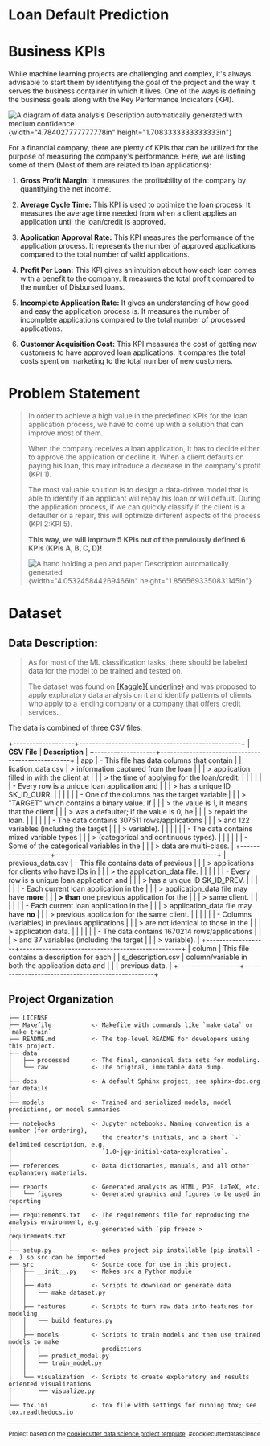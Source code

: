Loan Default Prediction
==============================

# **Business KPIs**

While machine learning projects are challenging and complex, it's always
advisable to start them by identifying the goal of the project and the
way it serves the business container in which it lives. One of the ways
is defining the business goals along with the Key Performance Indicators
(KPI).

![A diagram of data analysis Description automatically generated with
medium confidence](./image1.png){width="4.784027777777778in"
height="1.7083333333333333in"}

For a financial company, there are plenty of KPIs that can be utilized
for the purpose of measuring the company's performance. Here, we are
listing some of them (Most of them are related to loan applications):

1.  **Gross Profit Margin:** It measures the profitability of the
    company by quantifying the net income.

2.  **Average Cycle Time:** This KPI is used to optimize the loan
    process. It measures the average time needed from when a client
    applies an application until the loan/credit is approved.

3.  **Application Approval Rate:** This KPI measures the performance of
    the application process. It represents the number of approved
    applications compared to the total number of valid applications.

4.  **Profit Per Loan:** This KPI gives an intuition about how each loan
    comes with a benefit to the company. It measures the total profit
    compared to the number of Disbursed loans.

5.  **Incomplete Application Rate:** It gives an understanding of how
    good and easy the application process is. It measures the number of
    incomplete applications compared to the total number of processed
    applications.

6.  **Customer Acquisition Cost:** This KPI measures the cost of getting
    new customers to have approved loan applications. It compares the
    total costs spent on marketing to the total number of new customers.

# **Problem Statement**

> In order to achieve a high value in the predefined KPIs for the loan
> application process, we have to come up with a solution that can
> improve most of them.
>
> When the company receives a loan application, It has to decide either
> to approve the application or decline it. When a client defaults on
> paying his loan, this may introduce a decrease in the company\'s
> profit (KPI 1).
>
> The most valuable solution is to design a data-driven model that is
> able to identify if an applicant will repay his loan or will default.
> During the application process, if we can quickly classify if the
> client is a defaulter or a repair, this will optimize different
> aspects of the process (KPI 2:KPI 5).
>
> **This way, we will improve 5 KPIs out of the previously defined 6
> KPIs (KPIs A, B, C, D)!**
>
> ![A hand holding a pen and paper Description automatically
> generated](./image2.jpg){width="4.053245844269466in"
> height="1.8565693350831145in"}

# **Dataset**

## Data Description:

> As for most of the ML classification tasks, there should be labeled
> data for the model to be trained and tested on.
>
> The dataset was found on
> [[Kaggle]{.underline}](https://www.kaggle.com/datasets/gauravduttakiit/loan-defaulter?datasetId=807638&sortBy=voteCount&searchQuery=predi&select=columns_description.csv)
> and was proposed to apply exploratory data analysis on it and identify
> patterns of clients who apply to a lending company or a company that
> offers credit services.

The data is combined of three CSV files:

+-------------------+--------------------------------------------------+
| **CSV File**      | **Description**                                  |
+-------------------+--------------------------------------------------+
| app               | -   This file has data columns that contain      |
| lication_data.csv |     > information captured from the loan         |
|                   |     > application filled in with the client at   |
|                   |     > the time of applying for the loan/credit.  |
|                   |                                                  |
|                   | -   Every row is a unique loan application and   |
|                   |     > has a unique ID SK_ID_CURR.                |
|                   |                                                  |
|                   | -   One of the columns has the target variable   |
|                   |     > "TARGET" which contains a binary value. If |
|                   |     > the value is 1, it means that the client   |
|                   |     > was a defaulter; if the value is 0, he     |
|                   |     > repaid the loan.                           |
|                   |                                                  |
|                   | -   The data contains 307511 rows/applications   |
|                   |     > and 122 variables (including the target    |
|                   |     > variable).                                 |
|                   |                                                  |
|                   | -   The data contains mixed variable types       |
|                   |     > (categorical and continuous types).        |
|                   |                                                  |
|                   | -   Some of the categorical variables in the     |
|                   |     > data are multi-class.                      |
+-------------------+--------------------------------------------------+
| previous_data.csv | -   This file contains data of previous          |
|                   |     > applications for clients who have IDs in   |
|                   |     > the application_data file.                 |
|                   |                                                  |
|                   | -   Every row is a unique loan application and   |
|                   |     > has a unique ID SK_ID_PREV.                |
|                   |                                                  |
|                   | -   Each current loan application in the         |
|                   |     > application_data file may have **more      |
|                   |     > than** one previous application for the    |
|                   |     > same client.                               |
|                   |                                                  |
|                   | -   Each current loan application in the         |
|                   |     > application_data file may have **no**      |
|                   |     > previous application for the same client.  |
|                   |                                                  |
|                   | -   Columns (variables) in previous applications |
|                   |     > are not identical to those in the          |
|                   |     > application data.                          |
|                   |                                                  |
|                   | -   The data contains 1670214 rows/applications  |
|                   |     > and 37 variables (including the target     |
|                   |     > variable).                                 |
+-------------------+--------------------------------------------------+
| column            | This file contains a description for each        |
| s_description.csv | column/variable in both the application data and |
|                   | previous data.                                   |
+-------------------+--------------------------------------------------+


Project Organization
------------

    ├── LICENSE
    ├── Makefile           <- Makefile with commands like `make data` or `make train`
    ├── README.md          <- The top-level README for developers using this project.
    ├── data
    │   ├── processed      <- The final, canonical data sets for modeling.
    │   └── raw            <- The original, immutable data dump.
    │
    ├── docs               <- A default Sphinx project; see sphinx-doc.org for details
    │
    ├── models             <- Trained and serialized models, model predictions, or model summaries
    │
    ├── notebooks          <- Jupyter notebooks. Naming convention is a number (for ordering),
    │                         the creator's initials, and a short `-` delimited description, e.g.
    │                         `1.0-jqp-initial-data-exploration`.
    │
    ├── references         <- Data dictionaries, manuals, and all other explanatory materials.
    │
    ├── reports            <- Generated analysis as HTML, PDF, LaTeX, etc.
    │   └── figures        <- Generated graphics and figures to be used in reporting
    │
    ├── requirements.txt   <- The requirements file for reproducing the analysis environment, e.g.
    │                         generated with `pip freeze > requirements.txt`
    │
    ├── setup.py           <- makes project pip installable (pip install -e .) so src can be imported
    ├── src                <- Source code for use in this project.
    │   ├── __init__.py    <- Makes src a Python module
    │   │
    │   ├── data           <- Scripts to download or generate data
    │   │   └── make_dataset.py
    │   │
    │   ├── features       <- Scripts to turn raw data into features for modeling
    │   │   └── build_features.py
    │   │
    │   ├── models         <- Scripts to train models and then use trained models to make
    │   │   │                 predictions
    │   │   ├── predict_model.py
    │   │   └── train_model.py
    │   │
    │   └── visualization  <- Scripts to create exploratory and results oriented visualizations
    │       └── visualize.py
    │
    └── tox.ini            <- tox file with settings for running tox; see tox.readthedocs.io


--------

<p><small>Project based on the <a target="_blank" href="https://drivendata.github.io/cookiecutter-data-science/">cookiecutter data science project template</a>. #cookiecutterdatascience</small></p>
